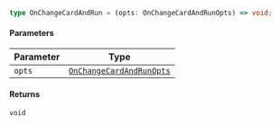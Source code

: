 ```ts
type OnChangeCardAndRun = (opts: OnChangeCardAndRunOpts) => void;
```

#### Parameters

| Parameter | Type                                                  |
| --------- | ----------------------------------------------------- |
| `opts`    | [`OnChangeCardAndRunOpts`](OnChangeCardAndRunOpts.md) |

#### Returns

`void`
